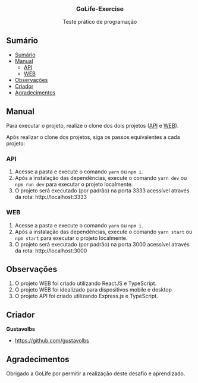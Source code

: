 <p align="center">
  <h3 align="center">GoLife-Exercise</h3>

  <p align="center">
    Teste prático de programação</p>
</p>

## Sumário

- [Sumário](#sumário)
- [Manual](#manual)
  - [API](#api)
  - [WEB](#web)
- [Observações](#observações)
- [Criador](#criador)
- [Agradecimentos](#agradecimentos)

## Manual

Para executar o projeto, realize o clone dos dois projetos ([API](https://github.com/gustavolbs/GoLifeAPI-Exercise) e [WEB](https://github.com/gustavolbs/GoLifeWEB-Exercise)).

Após realizar o clone dos projetos, siga os passos equivalentes a cada projeto:

### API

1. Acesse a pasta e execute o comando `yarn` ou `npm i`.
2. Após a instalação das dependências, execute o comando `yarn dev` ou `npm run dev` para executar o projeto localmente.
3. O projeto será executado (por padrão) na porta 3333 acessível através da rota: http://localhost:3333

### WEB

1. Acesse a pasta e execute o comando `yarn` ou `npm i`.
2. Após a instalação das dependências, execute o comando `yarn start` ou `npm start` para executar o projeto localmente.
3. O projeto será executado (por padrão) na porta 3000 acessível através da rota: http://localhost:3000

## Observações

1. O projeto WEB foi criado utilizando ReactJS e TypeScript.
2. O projeto WEB foi idealizado para dispositivos mobile e desktop
3. O projeto API foi criado utilizando Express.js e TypeScript.

## Criador

**Gustavolbs**

- <https://github.com/gustavolbs>

## Agradecimentos

Obrigado a GoLife por permitir a realização deste desafio e aprendizado.
